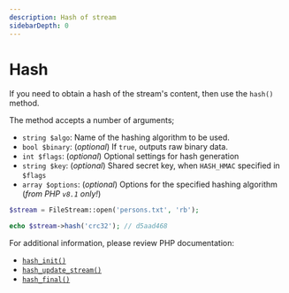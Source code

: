 ```yaml
---
description: Hash of stream
sidebarDepth: 0
---
```


# Hash

If you need to obtain a hash of the stream's content, then use the `hash()` method.

The method accepts a number of arguments;

* `string $algo`: Name of the hashing algorithm to be used.
* `bool $binary`: (_optional_) If `true`, outputs raw binary data.
* `int $flags`: (_optional_) Optional settings for hash generation
* `string $key`: (_optional_) Shared secret key, when `HASH_HMAC` specified in `$flags`
* `array $options`: (_optional_) Options for the specified hashing algorithm (_from PHP `v8.1` only!_)

```php
$stream = FileStream::open('persons.txt', 'rb');

echo $stream->hash('crc32'); // d5aad468
```

For additional information, please review PHP documentation:

* [`hash_init()`](https://www.php.net/manual/en/function.hash-init.php)
* [`hash_update_stream()`](https://www.php.net/manual/en/function.hash-update-stream.php)
* [`hash_final()`](https://www.php.net/manual/en/function.hash-final.php)
